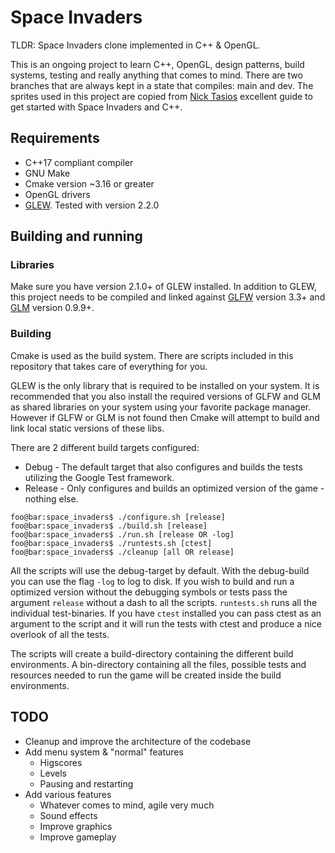 # Space Invaders
TLDR: Space Invaders clone implemented in C++ & OpenGL.  

This is an ongoing project to learn C++, OpenGL, design patterns, build systems, testing and really anything that comes to mind. There are two branches that are always kept in a state that compiles: main and dev. The sprites used in this project are copied from [Nick Tasios](http://nicktasios.nl/posts/space-invaders-from-scratch-part-1.html) excellent guide to get started with Space Invaders and C++.

## Requirements
* C++17 compliant compiler
* GNU Make
* Cmake version ~3.16 or greater
* OpenGL drivers
* [GLEW](http://glew.sourceforge.net/). Tested with version 2.2.0


## Building and running
### Libraries
Make sure you have version 2.1.0+ of GLEW installed. In addition to GLEW, this project needs to be compiled and linked against [GLFW](https://www.glfw.org/index.html) version 3.3+ and [GLM](https://github.com/g-truc/glm) version 0.9.9+.

### Building
Cmake is used as the build system. There are scripts included in this repository that takes care of everything for you.

GLEW is the only library that is required to be installed on your system. It is recommended that you also install the required versions of GLFW and GLM as shared libraries on your system using your favorite package manager. However if GLFW or GLM is not found then Cmake will attempt to build and link local static versions of these libs.  

There are 2 different build targets configured:
 - Debug - The default target that also configures and builds the tests utilizing the Google Test framework.
 - Release - Only configures and builds an optimized version of the game - nothing else.


```console
foo@bar:space_invaders$ ./configure.sh [release]
foo@bar:space_invaders$ ./build.sh [release]
foo@bar:space_invaders$ ./run.sh [release OR -log]
foo@bar:space_invaders$ ./runtests.sh [ctest]
foo@bar:space_invaders$ ./cleanup [all OR release]
```

All the scripts will use the debug-target by default. With the debug-build you can use the flag `-log` to log to disk. If you wish to build and run a optimized version without the debugging symbols or tests pass the argument `release` without a dash to all the scripts. `runtests.sh` runs all the individual test-binaries. If you have `ctest` installed you can pass ctest as an argument to the script and it will run the tests with ctest and produce a nice overlook of all the tests.  

The scripts will create a build-directory containing the different build environments. A bin-directory containing all the files, possible tests and resources needed to run the game will be created inside the build environments.  

## TODO
* Cleanup and improve the architecture of the codebase
* Add menu system & "normal" features
  * Higscores
  * Levels
  * Pausing and restarting
* Add various features
  * Whatever comes to mind, agile very much
  * Sound effects
  * Improve graphics
  * Improve gameplay
